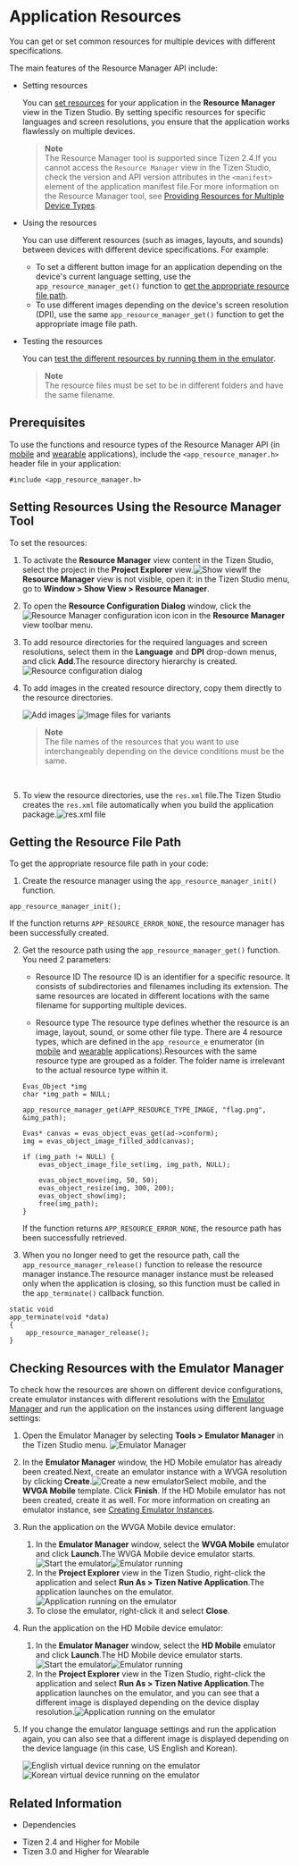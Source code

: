 # Application Resources


You can get or set common resources for multiple devices with different specifications.

The main features of the Resource Manager API include:

- Setting resources

  You can [set resources](#set) for your application in the **Resource Manager** view in the Tizen Studio. By setting specific resources for specific languages and screen resolutions, you ensure that the application works flawlessly on multiple devices.

  > **Note**  
  > The Resource Manager tool is supported since Tizen 2.4.If you cannot access the `Resource Manager` view in the Tizen Studio, check the version and API version attributes in the `<manifest>` element of the application manifest file.For more information on the Resource Manager tool, see [Providing Resources for Multiple Device Types](../../../tizen-studio/native_tools/resource-manager.md).

- Using the resources

  You can use different resources (such as images, layouts, and sounds) between devices with different device specifications. For example:

  - To set a different button image for an application depending on the device's current language setting, use the `app_resource_manager_get()` function to [get the appropriate resource file path](#get_path).
  - To use different images depending on the device's screen resolution (DPI), use the same `app_resource_manager_get()` function to get the appropriate image file path.

- Testing the resources

  You can [test the different resources by running them in the emulator](#check_resource).

  > **Note**  
  > The resource files must be set to be in different folders and have the same filename.

## Prerequisites

To use the functions and resource types of the Resource Manager API (in [mobile](../../../../org.tizen.native.mobile.apireference/group__CAPI__RESOURCE__MANAGER__MODULE.html) and [wearable](../../../../org.tizen.native.wearable.apireference/group__CAPI__RESOURCE__MANAGER__MODULE.html) applications), include the `<app_resource_manager.h>` header file in your application:

```
#include <app_resource_manager.h>
```

<a name="set"></a>
## Setting Resources Using the Resource Manager Tool

To set the resources:

1. To activate the **Resource Manager** view content in the Tizen Studio, select the project in the **Project Explorer** view.![Show view](./media/resource_manager_show_view2.png)If the **Resource Manager** view is not visible, open it: in the Tizen Studio menu, go to **Window > Show View > Resource Manager**.

2. To open the **Resource Configuration Dialog** window, click the ![Resource Manager configuration icon](./media/resource_manager_config_icon.png) icon in the **Resource Manager** view toolbar menu.

3. To add resource directories for the required languages and screen resolutions, select them in the **Language** and **DPI** drop-down menus, and click **Add**.The resource directory hierarchy is created.![Resource configuration dialog](./media/resource_manager_config.png)

4. To add images in the created resource directory, copy them directly to the resource directories.

   ![Add images](./media/resource_manager_add_images.png) ![Image files for variants](./media/resource_manager_image_files.png)

   > **Note**  
   > The file names of the resources that you want to use interchangeably depending on the device conditions must be the same.

   ​

5. To view the resource directories, use the `res.xml` file.The Tizen Studio creates the `res.xml` file automatically when you build the application package.![res.xml file](./media/resource_manager_res_xml.png)

<a name="get_path"></a>
## Getting the Resource File Path

To get the appropriate resource file path in your code:

1. Create the resource manager using the `app_resource_manager_init()` function.
```
app_resource_manager_init();
```
If the function returns `APP_RESOURCE_ERROR_NONE`, the resource manager has been successfully created.

2. Get the resource path using the `app_resource_manager_get()` function. You need 2 parameters:
	- Resource ID
	The resource ID is an identifier for a specific resource. It consists of subdirectories and filenames including its extension. The same resources are located in different locations with the same filename for supporting multiple devices.

    - Resource type
    The resource type defines whether the resource is an image, layout, sound, or some other file type. There are 4 resource types, which are defined in the `app_resource_e` enumerator (in [mobile](../../../../org.tizen.native.mobile.apireference/group__CAPI__RESOURCE__MANAGER__MODULE.html#ga83dadea23a885e1eb257ad1f115513e9) and [wearable](../../../../org.tizen.native.wearable.apireference/group__CAPI__RESOURCE__MANAGER__MODULE.html#ga83dadea23a885e1eb257ad1f115513e9) applications).Resources with the same resource type are grouped as a folder. The folder name is irrelevant to the actual resource type within it.

    ```
    Evas_Object *img
    char *img_path = NULL;

    app_resource_manager_get(APP_RESOURCE_TYPE_IMAGE, "flag.png", &img_path);

    Evas* canvas = evas_object_evas_get(ad->conform);
    img = evas_object_image_filled_add(canvas);

    if (img_path != NULL) {
        evas_object_image_file_set(img, img_path, NULL);

        evas_object_move(img, 50, 50);
        evas_object_resize(img, 300, 200);
        evas_object_show(img);
        free(img_path);
    }
    ```

    If the function returns `APP_RESOURCE_ERROR_NONE`, the resource path has been successfully retrieved.

3. When you no longer need to get the resource path, call the `app_resource_manager_release()` function to release the resource manager instance.The resource manager instance must be released only when the application is closing, so this function must be called in the `app_terminate()` callback function.
```
static void
app_terminate(void *data)
{
    app_resource_manager_release();
}
```

<a name="check_resource"></a>
## Checking Resources with the Emulator Manager

To check how the resources are shown on different device configurations, create emulator instances with different resolutions with the [Emulator Manager](../../../tizen-studio/common_tools/emulator-manager.md) and run the application on the instances using different language settings:

1. Open the Emulator Manager by selecting **Tools &gt; Emulator Manager** in the Tizen Studio menu. ![Emulator Manager](./media/resource_manager_conn_explorer.png)

2. In the **Emulator Manager** window, the HD Mobile emulator has already been created.Next, create an emulator instance with a WVGA resolution by clicking **Create**.![Create a new emulator](./media/resource_manager_emulator_new.png)Select mobile, and the **WVGA Mobile** template. Click **Finish**. If the HD Mobile emulator has not been created, create it as well. For more information on creating an emulator instance, see [Creating Emulator Instances](../../../tizen-studio/common_tools/emulator-manager.md#create).

3. Run the application on the WVGA Mobile device emulator:

   1. In the **Emulator Manager** window, select the **WVGA Mobile** emulator and click **Launch**.The WVGA Mobile device emulator starts.![Start the emulator](./media/resource_manager_emulator_run.png)![Emulator running](./media/resource_manager_emulator_running.png)
   2. In the **Project Explorer** view in the Tizen Studio, right-click the application and select **Run As > Tizen Native Application**.The application launches on the emulator.![Application running on the emulator](./media/resource_manager_emulator_run_us_en.png)
   3. To close the emulator, right-click it and select **Close**.

4. Run the application on the HD Mobile device emulator:

   1. In the **Emulator Manager** window, select the **HD Mobile** emulator and click **Launch**.The HD Mobile device emulator starts.![Start the emulator](./media/resource_manager_emulator_run_hd.png)![Emulator running](./media/resource_manager_emulator_running_hd.png)
   2. In the **Project Explorer** view in the Tizen Studio, right-click the application and select **Run As > Tizen Native Application**.The application launches on the emulator, and you can see that a different image is displayed depending on the device display resolution.![Application running on the emulator](./media/resource_manager_emulator_run_hd_us_en.png)

5. If you change the emulator language settings and run the application again, you can also see that a different image is displayed depending on the device language (in this case, US English and Korean).

   ![English virtual device running on the emulator](./media/resource_manager_emulator_run_us_en.png) ![Korean virtual device running on the emulator](./media/resource_manager_emulator_run_ko_kr.png)


## Related Information
* Dependencies
 - Tizen 2.4 and Higher for Mobile
 - Tizen 3.0 and Higher for Wearable
